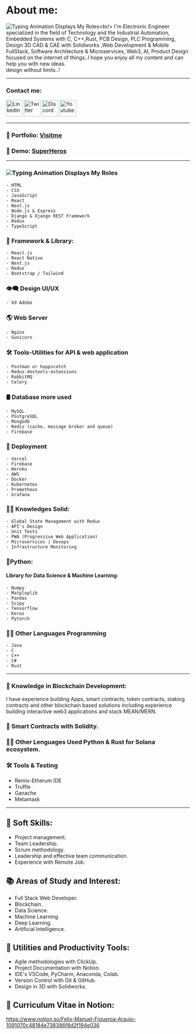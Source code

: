 # About me:
![Typing Animation Displays My Roles](https://readme-typing-svg.herokuapp.com?color=%503385ff&lines=Hello+I'm+Felix+Figueroa;Welcome+to+my+Github+profile.!;)<br/>
I'm Electronic Engineer specialized in the field of Technology and the Industrial Automation, Embedded Systems with C, C++,Rust, PCB Design, PLC Programming, Design 3D CAD & CAE with Solidworks ,Web Development & Mobile FullStack, Software Architecture & Microservices, Web3, AI, Product Design focused on the internet of things..I hope you enjoy all my content and can help you with new ideas.<br/>design without limits..!

<hr> 
<h3>Contact me:</h3>

<a href="https://www.linkedin.com/in/felix-manuel-figueroa-3b91551b/"><img alt="Linkedin" width="45px" src="https://img.icons8.com/stickers/45/000000/linkedin.png"/></a>
<a href="https://twitter.com/FelixM_Figueroa"><img alt="Twitter" width="45px" src="https://img.icons8.com/stickers/45/000000/twitter.png"/></a>
<img alt="Discord" width="45px" src="https://img.icons8.com/stickers/100/000000/discord.png"/>
<a href="https://www.youtube.com/channel/UCl51r-34GpQtP6WpqAR844Q"><img alt="Youtube" width="45px" src="https://img.icons8.com/stickers/45/000000/youtube-play.png"/></a>

<hr/> 
<h3>📢 Portfolio: <a style={{color:"#3385ff"}} href="https://fmfigueroa.github.io/Portfolio/">Visitme</a></h3>
<h3>🚀 Demo: <a style={{color:"#3385ff"}} href="https://superheroes-felixfigueroa.vercel.app">SuperHeros</a></h3>

<hr/> 

### ![Typing Animation Displays My Roles](https://readme-typing-svg.herokuapp.com?color=%503385ff&lines=👨‍💻+FullStack+Developer:;)
    - HTML
    - CSS
    - JavaScript
    - React
    - Next.js
    - Node.js & Express
    - Django & Django REST Framework
    - Redux
    - TypeScript

### 💪 Framework & Library:
    - React.js
    - React Native
    - Next.js
    - Redux
    - Bootstrap / Tailwind

### 👁‍🗨 Design UI/UX
    - Xd Adobe
  
### 🌎 Web Server
    - Nginx 
    - Gunicorn
  
###  🛠 Tools-Utilities for API & web application 
    - Postman or hoppscotch
    - Redux-devtools-extensions
    - RabbitMQ
    - Celery
 
### 🛢 Database more used
    - MySQL
    - PostgreSQL
    - Mongodb
    - Redis (cache, message broker and queue)
    - Firebase
  
### 🚀 Deployment
    - Vercel
    - Firebase
    - Heroku
    - AWS
    - Docker
    - Kubernetes
    - Prometheus
    - Grafana
    
### 👨‍💻 Knowledges Solid:
    - Global State Management with Redux
    - API's Design
    - Unit Tests
    - PWA (Progressive Web Application)
    - Microservices | Devops
    - Infrastructure Monitoring
     
### 🐍Python:
#### Library for Data Science & Machine Learning:
    - Numpy
    - Matploplib
    - Pandas
    - Scipy
    - Tensorflow
    - Keras
    - Pytorch
  
 ### 👨‍💻 Other Languages Programming
    - Java
    - C
    - C++
    - C#
    - Rust
    
<hr/>

### 🔗 Knowledge in Blockchain Development:

I have experience building Apps, smart contracts, token contracts, staking contracts and other blockchain based solutions including experience building interactive web3 applications and stack MEAN/MERN.
    
### 📃 Smart Contracts with Solidity.
  
### 👨‍💻 Other Lenguages Used Python & Rust for Solana ecosystem.

### 🛠 Tools & Testing
- Remix-Etherum IDE
- Truffle
- Ganache
- Metamask

<hr/>

## 📌 Soft Skills:

- Project management.
- Team Leadership.
- Scrum methodology.
- Leadership and effective team communication.
- Experience with Remote Job.

## 📚 Areas of Study and Interest:
- Full Stack Web Developer.
- Blockchain.
- Data Science.
- Machine Learning.
- Deep Learning.
- Artificial Intelligence.

## 💎 Utilities and Productivity Tools:
- Agile methodologies with ClickUp.
- Project Documentation with Notion.
- IDE's VSCode, PyCharm, Anaconda, Colab.
- Version Control with Git & GitHub.
- Design in 3D with Solidworks.

## 📘 Curriculum Vitae in Notion:
  https://www.notion.so/Felix-Manuel-Figueroa-Araujo-1091070c48184e738386f8d2f194e036
